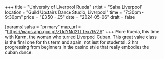 +++
title = "University of Liverpool Rueda"
artist = "Salsa Liverpool"
location = "Guild Upstairs Dance Studio, Liverpool"
time = "7:30pm - 9:30pm"
price = "£3.50 - £5"
date = "2024-05-06"
draft = false

[params]
salsa = "primary"
map_url = "https://maps.app.goo.gl/ZUdYMd21TTex7hVZA"
+++
More Rueda, this time with Karen, the woman who turned Liverpool Cuban. This great value class is the final one for this term and again, not just for students!. 2 hrs progressing from beginners in the casino style that really embodies the cuban dance.